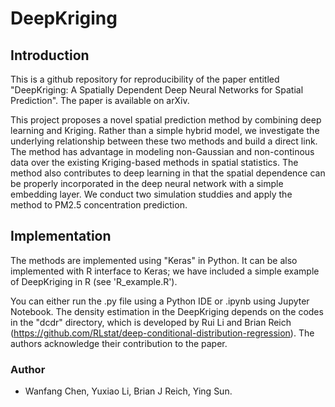 # DeepKriging

## Introduction
This is a github repository for reproducibility of the paper entitled "DeepKriging: A Spatially Dependent Deep Neural Networks for Spatial Prediction". The paper is available on arXiv.

This project proposes a novel spatial prediction method by combining deep learning and Kriging. Rather than a simple hybrid model, we investigate the underlying relationship between these two methods and build a direct link. The method has advantage in modeling non-Gaussian and non-continous data over the existing Kriging-based methods in spatial statistics. The method also contributes to deep learning in that the spatial dependence can be properly incorporated in the deep neural network with a simple embedding layer. We conduct two simulation studdies and apply the method to PM2.5 concentration prediction.

## Implementation
The methods are implemented using "Keras" in Python. It can be also implemented with R interface to Keras; we have included a simple example of DeepKriging in R (see 'R_example.R').

You can either run the .py file using a Python IDE or .ipynb using Jupyter Notebook. The density estimation in the DeepKriging depends on the codes in the "dcdr" directory, which is developed by Rui Li and Brian Reich (https://github.com/RLstat/deep-conditional-distribution-regression). The authors acknowledge their contribution to the paper.

### Author
- Wanfang Chen, Yuxiao Li, Brian J Reich, Ying Sun.
